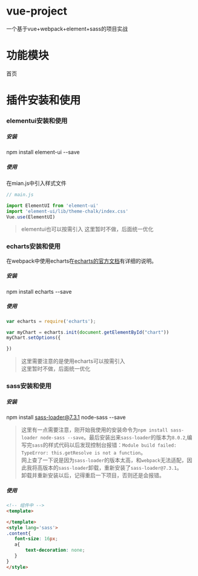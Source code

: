 # vue-project

一个基于vue+webpack+element+sass的项目实战


# 功能模块

首页

# 插件安装和使用

### elementui安装和使用
##### 安装
npm install element-ui --save

##### 使用
在mian.js中引入样式文件

```javascript
// main.js

import ElementUI from 'element-ui'
import 'element-ui/lib/theme-chalk/index.css'
Vue.use(ElementUI)

```

> elementui也可以按需引入
> 这里暂时不做，后面统一优化

### echarts安装和使用
在webpack中使用echarts在[echarts的官方文档](https://echarts.apache.org/zh/tutorial.html#%E5%9C%A8%20webpack%20%E4%B8%AD%E4%BD%BF%E7%94%A8%20ECharts)有详细的说明。  

##### 安装
npm install echarts --save

##### 使用
```javascript
var echarts = require('echarts');

var myChart = echarts.init(document.getElementById("chart")) 
myChart.setOptions({

})
```

> 这里需要注意的是使用echarts可以按需引入    
> 这里暂时不做，后面统一优化
### sass安装和使用

##### 安装
npm install sass-loader@7.3.1 node-sass --save   

> 这里有一点需要注意，刚开始我使用的安装命令为`npm install sass-loader node-sass --save`。最后安装出来`sass-loader`的版本为`8.0.2`,编写完`sass`的样式代码以后发现控制台报错：`Module build failed: TypeError: this.getResolve is not a function`。  
网上查了一下说是因为`sass-loader`的版本太高，和`webpack`无法适配，因此我将高版本的`sass-loader`卸载，重新安装了`sass-loader@7.3.1`。  
> 卸载并重新安装以后，记得重启一下项目，否则还是会报错。
##### 使用
```html
<!-- 组件中 -->
<template>

</template>
<style lang='sass'>
.content{
   font-size: 16px; 
   a{
       text-decoration: none;
   }
}
</style>
```